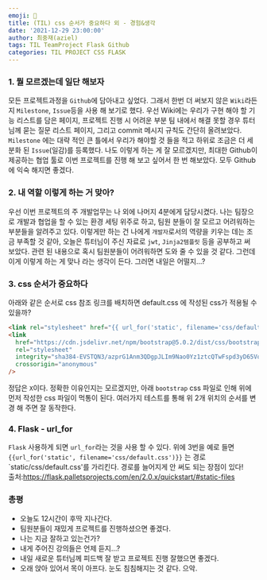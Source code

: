 ```yaml
---
emoji: 🙊
title: (TIL) css 순서가 중요하다 외 - 경험&생각
date: '2021-12-29 23:00:00'
author: 최중재(aziel)
tags: TIL TeamProject Flask Github
categories: TIL PROJECT CSS FLASK
---
```


### 1. 뭘 모르겠는데 일단 해보자

모든 프로젝트과정을 `Github`에 담아내고 싶었다. 그래서 한번 더 써보지 않은 `Wiki`라든지 `Milestone`, `Issue`등을 사용 해 보기로 했다. 우선 Wiki에는 우리가 구현 해야 할 기능 리스트를 담은 페이지, 프로젝트 진행 시 어려운 부분 팀 내에서 해결 못할 경우 튜터님께 묻는 질문 리스트 페이지, 그리고 commit 메시지 규칙도 간단히 올려보았다. `Milestone` 에는 대략 적인 큰 틀에서 우리가 해야할 것 들을 적고 하위로 조금은 더 세분화 된 `Issue`(일감)를 등록했다. 나도 이렇게 하는 게 잘 모르겠지만, 최대한 Github이 제공하는 협업 툴로 이번 프로젝트를 진행 해 보고 싶어서 한 번 해보았다. 모두 Github에 익숙 해지면 좋겠다.

### 2. 내 역할 이렇게 하는 거 맞아?

우선 이번 프로젝트의 주 개발업무는 나 외에 나머지 4분에게 담당시켰다. 나는 팀장으로 개발과 협업을 할 수 있는 환경 세팅 위주로 하고, 팀원 분들이 잘 모르고 어려워하는 부분들을 알려주고 있다. 이렇게만 하는 건 나에게 `개발자`로서의 역량을 키우는 데는 조금 부족할 것 같아, 오늘은 튜터님이 주신 자료로 `jwt`, `Jinja2템플릿` 등을 공부하고 써 보았다. 관련 된 내용으로 혹시 팀원분들이 어려워하면 도와 줄 수 있을 것 같다. 그런데 이게 이렇게 하는 게 맞나 라는 생각이 든다. 그러면 내일은 어떨지...?

### 3. css 순서가 중요하다

아래와 같은 순서로 css 참조 링크를 배치하면 default.css 에 작성된 css가 적용될 수 있을까?

```html
<link rel="stylesheet" href="{{ url_for('static', filename='css/default.css') }}" />
<link
  href="https://cdn.jsdelivr.net/npm/bootstrap@5.0.2/dist/css/bootstrap.min.css"
  rel="stylesheet"
  integrity="sha384-EVSTQN3/azprG1Anm3QDgpJLIm9Nao0Yz1ztcQTwFspd3yD65VohhpuuCOmLASjC"
  crossorigin="anonymous"
/>
```

정답은 `X`이다. 정확한 이유인지는 모르겠지만, 아래 `bootstrap` css 파일로 인해 위에 먼저 작성한 css 파일이 먹통이 된다. 여러가지 테스트를 통해 위 2개 위치의 순서를 변경 해 주면 잘 동작한다.

### 4. Flask - url_for

`Flask` 사용하게 되면 `url_for`라는 것을 사용 할 수 있다. 위에 3번을 예로 들면 `{{url_for('static', filename='css/default.css')}}` 는 경로 `static/css/default.css'를 가리킨다. 경로를 늘어지게 안 써도 되는 장점이 있다!  
출처:<https://flask.palletsprojects.com/en/2.0.x/quickstart/#static-files>

### 총평

- 오늘도 12시간이 후딱 지나간다.
- 팀원분들이 재밌게 프로젝트를 진행하셨으면 좋겠다.
- 나는 지금 잘하고 있는건가?
- 내게 주어진 강의들은 언제 듣지...?
- 내일 새로운 튜터님께 피드백 잘 받고 프로젝트 진행 잘했으면 좋겠다.
- 오래 앉아 있어서 목이 아프다. 눈도 침침해지는 것 같다. 으악.

```toc

```
